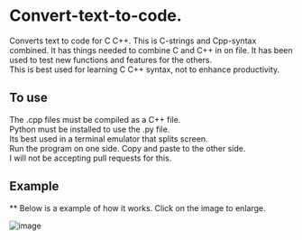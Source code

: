 # Convert-text-to-code.
Converts text to code for C C++.
This is C-strings and Cpp-syntax combined.
It has things needed to combine C and C++ in on file.
It has been used to test new functions and features for the others.<br>
This is best used for learning C C++ syntax, not to enhance productivity.
## To use
The .cpp files must be compiled as a C++ file.    
Python must be installed to use the .py file.<br>
Its best used in a terminal emulator that splits screen.<br>
Run the program on one side. Copy and paste to the other side.    
I will not be accepting pull requests for this.
## Example
** Below is a example of how it works.  Click on the image to enlarge.

![image](https://github.com/user-attachments/assets/7b9c3f9e-5c21-48df-a3a9-64451fffabb3)
